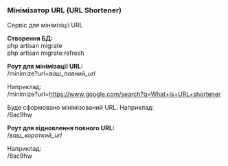 ### Мінімізатор URL (URL Shortener)

Сервіс для мінімізіції URL

**Створення БД:**<br>
php artisan migrate<br>
php artisan migrate:refresh

**Роут для мінімізації URL:**<br>
/minimize?url=*ваш_повний_url*<br>

Наприклад:<br>
/minimize?url=https://www.google.com/search?q=What+is+URL+shortener

Буде сформовано мінімізований URL. Наприклад:<br>
/8ac9hw

**Роут для відновлення повного URL:**<br>
/*ваш_короткий_url*

Наприклад:<br>
/8ac9hw
